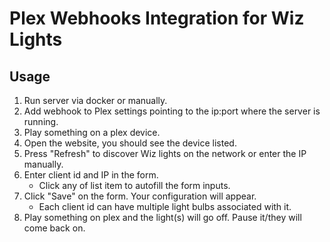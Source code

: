 # Plex Webhooks Integration for Wiz Lights

## Usage

1. Run server via docker or manually.
2. Add webhook to Plex settings pointing to the ip:port where the server is running.
3. Play something on a plex device.
4. Open the website, you should see the device listed.
5. Press "Refresh" to discover Wiz lights on the network or enter the IP manually.
6. Enter client id and IP in the form.
   - Click any of list item to autofill the form inputs.
7. Click "Save" on the form. Your configuration will appear.
   - Each client id can have multiple light bulbs associated with it.
8. Play something on plex and the light(s) will go off. Pause it/they will come back on.
